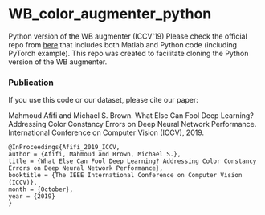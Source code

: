 # WB_color_augmenter_python
Python version of the WB augmenter (ICCV'19)
Please check the official repo from [here](https://github.com/mahmoudnafifi/WB_color_augmenter) that includes both Matlab and Python code (including PyTorch example). This repo was created to facilitate cloning the Python version of the WB augmenter. 


### Publication

If you use this code or our dataset, please cite our paper:

Mahmoud Afifi and Michael S. Brown. What Else Can Fool Deep Learning? Addressing Color Constancy Errors on Deep Neural Network Performance. International Conference on Computer Vision (ICCV), 2019.


```
@InProceedings{Afifi_2019_ICCV,
author = {Afifi, Mahmoud and Brown, Michael S.},
title = {What Else Can Fool Deep Learning? Addressing Color Constancy Errors on Deep Neural Network Performance},
booktitle = {The IEEE International Conference on Computer Vision (ICCV)},
month = {October},
year = {2019}
}
```
